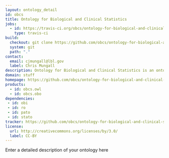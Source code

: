 ```yaml
---
layout: ontology_detail
id: obcs
title: Ontology for Biological and Clinical Statistics
jobs:
  - id: https://travis-ci.org/obcs/ontology-for-biological-and-clinical-statistics
    type: travis-ci
build:
  checkout: git clone https://github.com/obcs/ontology-for-biological-and-clinical-statistics.git
  system: git
  path: "."
contact:
  email: cjmungall@lbl.gov
  label: Chris Mungall
description: Ontology for Biological and Clinical Statistics is an ontology...
domain: stuff
homepage: https://github.com/obcs/ontology-for-biological-and-clinical-statistics
products:
  - id: obcs.owl
  - id: obcs.obo
dependencies:
 - id: obi
 - id: ro
 - id: pato
 - id: stato
tracker: https://github.com/obcs/ontology-for-biological-and-clinical-statistics/issues
license:
  url: http://creativecommons.org/licenses/by/3.0/
  label: CC-BY
---
```


Enter a detailed description of your ontology here
